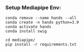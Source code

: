 
### Setup Mediapipe Env:
```
conda remove --name hands --all
conda create -n hands python=3.9
conda activate hands
conda install swig

cd mediapipe/
pip install -r requirements.txt


```

